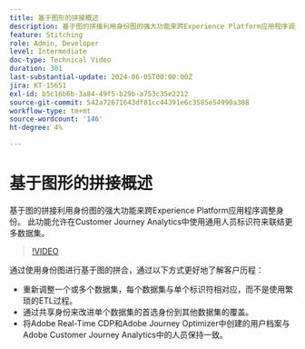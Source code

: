 ```yaml
---
title: 基于图形的拼接概述
description: 基于图的拼接利用身份图的强大功能来跨Experience Platform应用程序调整身份。 此功能允许在Customer Journey Analytics中使用通用人员标识符来联结更多数据集。
feature: Stitching
role: Admin, Developer
level: Intermediate
doc-type: Technical Video
duration: 301
last-substantial-update: 2024-06-05T00:00:00Z
jira: KT-15651
exl-id: b5c16b6b-3a84-49f5-b29b-a753c35e2212
source-git-commit: 542a72671643df81cc44391e6c3585e54990a308
workflow-type: tm+mt
source-wordcount: '146'
ht-degree: 4%

---
```


# 基于图形的拼接概述

基于图的拼接利用身份图的强大功能来跨Experience Platform应用程序调整身份。 此功能允许在Customer Journey Analytics中使用通用人员标识符来联结更多数据集。

>[!VIDEO](https://video.tv.adobe.com/v/3448726/?learn=on&captions=chi_hans)

通过使用身份图进行基于图的拼合，通过以下方式更好地了解客户历程：

* 重新调整一个或多个数据集，每个数据集与单个标识符相对应，而不是使用繁琐的ETL过程。
* 通过共享身份来改进单个数据集的首选身份到其他数据集的覆盖。
* 将Adobe Real-Time CDP和Adobe Journey Optimizer中创建的用户档案与Adobe Customer Journey Analytics中的人员保持一致。
